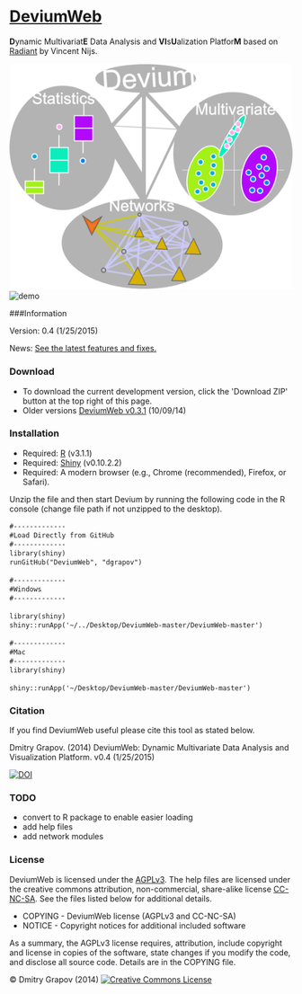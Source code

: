 # 



[DeviumWeb](http://spark.rstudio.com/dgrapov/DeviumWeb/#)
=========
<b>D</b>ynamic Multivariat<b>E</b> Data Analysis and <b>VI</b>s<b>U</b>alization Platfor<b>M</b> based on [Radiant](https://github.com/mostly-harmless/radiant) by Vincent Nijs.

![logo](other/generic_logo.png)
![demo](other/devium1.0.gif)

###Information

Version: 0.4 (1/25/2015)

News: [See the latest features and fixes.](https://github.com/dgrapov/DeviumWeb/blob/master/NEWS.md)

### Download
* To download the current development version, click the 'Download ZIP' button at the top right of this page. 
* Older versions 
[DeviumWeb v0.3.1](https://sourceforge.net/projects/devium/files/DeviumWeb/DeviumWeb%20v0.3.1.zip/download) (10/09/14)

### Installation

- Required: [R](http://cran.rstudio.com/) (v3.1.1)
- Required: [Shiny](http://www.rstudio.com/shiny/) (v0.10.2.2)
- Required: A modern browser (e.g., Chrome (recommended), Firefox, or Safari).

Unzip the file and then start Devium by running the following code in the R console (change file path if not unzipped to the desktop).

  
	#-------------
 	#Load Directly from GitHub
 	#-------------
 	library(shiny)
 	runGitHub("DeviumWeb", "dgrapov")
	
	#-------------
	#Windows
	#-------------
  
	library(shiny)
	shiny::runApp('~/../Desktop/DeviumWeb-master/DeviumWeb-master')

	#-------------
 	#Mac
 	#-------------
 	library(shiny)
 
	shiny::runApp('~/Desktop/DeviumWeb-master/DeviumWeb-master')

### Citation
If you find DeviumWeb useful please cite this tool as stated below.

Dmitry Grapov. (2014) DeviumWeb: Dynamic Multivariate Data Analysis and Visualization Platform. v0.4 (1/25/2015)

[![DOI](https://zenodo.org/badge/7400/dgrapov/DeviumWeb.svg)](http://dx.doi.org/10.5281/zenodo.17459)


### TODO

- convert to R package to enable easier loading
- add help files
- add network modules

### License

DeviumWeb is licensed under the [AGPLv3](http://www.tldrlegal.com/l/AGPL3). The help files are licensed under the creative commons attribution, non-commercial, share-alike license <a href="http://creativecommons.org/licenses/by-nc-sa/4.0/" target="_blank">CC-NC-SA</a>. See the files listed below for additional details.

- COPYING - DeviumWeb license (AGPLv3 and CC-NC-SA)
- NOTICE - Copyright notices for additional included software

As a summary, the AGPLv3 license requires, attribution, include copyright and license in copies of the software, state changes if you modify the code, and disclose all source code. Details are in the COPYING file.


&copy; Dmitry Grapov (2014) <a rel="license" href="http://creativecommons.org/licenses/by-nc-sa/4.0/" target="_blank"><img alt="Creative Commons License" style="border-width:0" src="http://i.creativecommons.org/l/by-nc-sa/4.0/80x15.png" /></a>
